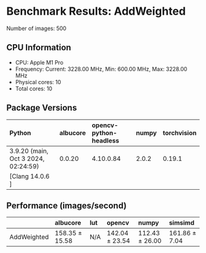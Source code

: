 # Benchmark Results: AddWeighted

Number of images: 500

## CPU Information

- CPU: Apple M1 Pro
- Frequency: Current: 3228.00 MHz, Min: 600.00 MHz, Max: 3228.00 MHz
- Physical cores: 10
- Total cores: 10

## Package Versions

| Python                                | albucore   | opencv-python-headless   | numpy   | torchvision   |
|:--------------------------------------|:-----------|:-------------------------|:--------|:--------------|
| 3.9.20 (main, Oct  3 2024, 02:24:59)  | 0.0.20     | 4.10.0.84                | 2.0.2   | 0.19.1        |
| [Clang 14.0.6 ]                       |            |                          |         |               |

## Performance (images/second)

|             | albucore       | lut   | opencv         | numpy          | simsimd       |
|:------------|:---------------|:------|:---------------|:---------------|:--------------|
| AddWeighted | 158.35 ± 15.58 | N/A   | 142.04 ± 23.54 | 112.43 ± 26.00 | 161.86 ± 7.04 |
